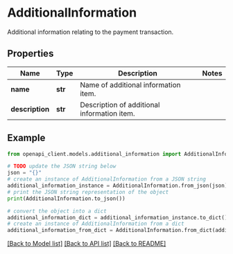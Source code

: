 # AdditionalInformation

Additional information relating to the payment transaction.

## Properties

Name | Type | Description | Notes
------------ | ------------- | ------------- | -------------
**name** | **str** | Name of additional information item. | 
**description** | **str** | Description of additional information item. | 

## Example

```python
from openapi_client.models.additional_information import AdditionalInformation

# TODO update the JSON string below
json = "{}"
# create an instance of AdditionalInformation from a JSON string
additional_information_instance = AdditionalInformation.from_json(json)
# print the JSON string representation of the object
print(AdditionalInformation.to_json())

# convert the object into a dict
additional_information_dict = additional_information_instance.to_dict()
# create an instance of AdditionalInformation from a dict
additional_information_from_dict = AdditionalInformation.from_dict(additional_information_dict)
```
[[Back to Model list]](../README.md#documentation-for-models) [[Back to API list]](../README.md#documentation-for-api-endpoints) [[Back to README]](../README.md)


